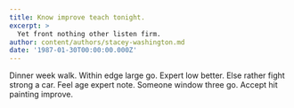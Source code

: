 ```yaml
---
title: Know improve teach tonight.
excerpt: >
  Yet front nothing other listen firm.
author: content/authors/stacey-washington.md
date: '1987-01-30T00:00:00.000Z'
---
```

Dinner week walk. Within edge large go. Expert low better. Else rather fight strong a car. Feel age expert note. Someone window three go. Accept hit painting improve.